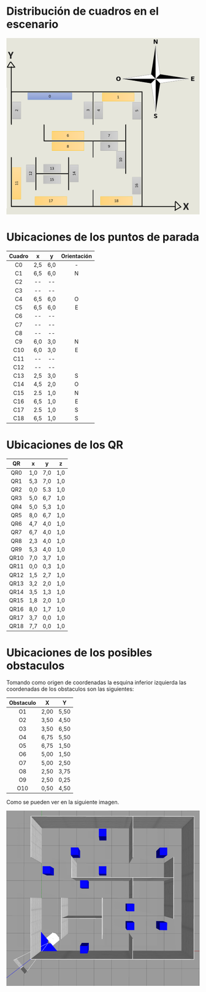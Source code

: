
# Distribución de cuadros en el escenario

![alt text](img/DistribucionQR.png)

# Ubicaciones de los puntos de parada

| Cuadro |	x |	y |	Orientación |
|:------:|:--:|:-:|:-----------:|
| C0 |	2,5 |	6,0 |	- |
| C1 |	6,5 |	6,0 |	N |
| C2 |	-- |	-- |	| 
| C3 |	-- |	-- |	|
| C4 |	6,5 |	6,0 |	O |
| C5 |	6,5 |	6,0 |	E |
| C6 |	-- |	-- |	|
| C7 |	-- |	-- |	|
| C8 |	-- |	-- |	|
| C9 |	6,0 |	3,0	| N |
| C10 |	6,0 |	3,0 |	E |
| C11 |	-- | 	-- | |	
| C12 |	-- |	-- | |	
| C13 |	2,5 |	3,0 |	S |
| C14 |	4,5 |	2,0 |	O |
| C15 |	2.5 |	1,0 |	N |
| C16 |	6,5 |	1,0 |	E |
| C17 |	2.5 |	1,0 |	S |
| C18 |	6,5 |	1,0	| S |

# Ubicaciones de los QR

| QR |	x |	y |	z |
|:---:|:---:|:----: |:---:|
| QR0 |	1,0 |	7,0 |	1,0 |
| QR1 |	5,3 |	7,0 |	1,0  |
| QR2 |	0,0	| 5.3 |	1,0  |
| QR3 |	5,0 |	6,7 |	1,0  |
| QR4 |	5,0 |	5,3 |	1,0  |
| QR5 |	8,0 |	6,7 |	1,0  |
| QR6 |	4,7 |	4,0 |	1,0  |
| QR7 |	6,7 |	4,0 |	1,0  |
| QR8 |	2,3 |	4,0 |	1,0  |
| QR9 |	5,3 |	4,0 |	1,0  |
| QR10 |	7,0 |	3,7 |	1,0  |
| QR11 |	0,0 |	0,3 |	1,0  |
| QR12 |	1,5 |	2,7 |	1,0  |
| QR13 |	3,2 |	2,0 |	1,0  |
| QR14 |	3,5 |	1,3 |	1,0  |
| QR15 |	1,8 |	2,0 |	1,0  |
| QR16 |	8,0 |	1,7 |	1,0  |
| QR17 |	3,7 |	0,0 |	1,0  |
| QR18 |	7,7 |	0,0 |	1,0  |


# Ubicaciones de los posibles obstaculos
Tomando como origen de coordenadas la esquina inferior izquierda las coordenadas de los obstaculos son las siguientes:

| Obstaculo | X | Y |
| :--: |:----:|:----:|
| O1 | 2,00 | 5,50 |
| O2 | 3,50 | 4,50 |
| O3 | 3,50 | 6,50 |
| O4 | 6,75 | 5,50 |
| O5 | 6,75 | 1,50 |
| O6 | 5,00 | 1,50 |
| O7 | 5,00 | 2,50 |
| O8 | 2,50 | 3,75 |
| O9 | 2,50 | 0,25 |
| O10 | 0,50 | 4,50 |

Como se pueden ver en la siguiente imagen.

![alt text](img/obstaculos.png)